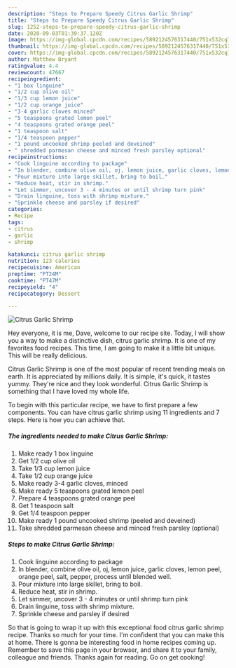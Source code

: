 ```yaml
---
description: "Steps to Prepare Speedy Citrus Garlic Shrimp"
title: "Steps to Prepare Speedy Citrus Garlic Shrimp"
slug: 1252-steps-to-prepare-speedy-citrus-garlic-shrimp
date: 2020-09-03T01:39:37.120Z
image: https://img-global.cpcdn.com/recipes/5892124576317440/751x532cq70/citrus-garlic-shrimp-recipe-main-photo.jpg
thumbnail: https://img-global.cpcdn.com/recipes/5892124576317440/751x532cq70/citrus-garlic-shrimp-recipe-main-photo.jpg
cover: https://img-global.cpcdn.com/recipes/5892124576317440/751x532cq70/citrus-garlic-shrimp-recipe-main-photo.jpg
author: Matthew Bryant
ratingvalue: 4.4
reviewcount: 47667
recipeingredient:
- "1 box linguine"
- "1/2 cup olive oil"
- "1/3 cup lemon juice"
- "1/2 cup orange juice"
- "3-4 garlic cloves minced"
- "5 teaspoons grated lemon peel"
- "4 teaspoons grated orange peel"
- "1 teaspoon salt"
- "1/4 teaspoon pepper"
- "1 pound uncooked shrimp peeled and deveined"
- " shredded parmesan cheese and minced fresh parsley optional"
recipeinstructions:
- "Cook linguine according to package"
- "In blender, combine olive oil, oj, lemon juice, garlic cloves, lemon peel, orange peel, salt, pepper, process until blended well."
- "Pour mixture into large skillet, bring to boil."
- "Reduce heat, stir in shrimp."
- "Let simmer, uncover 3 - 4 minutes or until shrimp turn pink"
- "Drain linguine, toss with shrimp mixture."
- "Sprinkle cheese and parsley if desired"
categories:
- Recipe
tags:
- citrus
- garlic
- shrimp

katakunci: citrus garlic shrimp 
nutrition: 123 calories
recipecuisine: American
preptime: "PT24M"
cooktime: "PT47M"
recipeyield: "4"
recipecategory: Dessert

---
```



![Citrus Garlic Shrimp](https://img-global.cpcdn.com/recipes/5892124576317440/751x532cq70/citrus-garlic-shrimp-recipe-main-photo.jpg)

Hey everyone, it is me, Dave, welcome to our recipe site. Today, I will show you a way to make a distinctive dish, citrus garlic shrimp. It is one of my favorites food recipes. This time, I am going to make it a little bit unique. This will be really delicious.

Citrus Garlic Shrimp is one of the most popular of recent trending meals on earth. It is appreciated by millions daily. It is simple, it's quick, it tastes yummy. They're nice and they look wonderful. Citrus Garlic Shrimp is something that I have loved my whole life.




To begin with this particular recipe, we have to first prepare a few components. You can have citrus garlic shrimp using 11 ingredients and 7 steps. Here is how you can achieve that.

<!--inarticleads1-->

##### The ingredients needed to make Citrus Garlic Shrimp:

1. Make ready 1 box linguine
1. Get 1/2 cup olive oil
1. Take 1/3 cup lemon juice
1. Take 1/2 cup orange juice
1. Make ready 3-4 garlic cloves, minced
1. Make ready 5 teaspoons grated lemon peel
1. Prepare 4 teaspoons grated orange peel
1. Get 1 teaspoon salt
1. Get 1/4 teaspoon pepper
1. Make ready 1 pound uncooked shrimp (peeled and deveined)
1. Take  shredded parmesan cheese and minced fresh parsley (optional)




<!--inarticleads2-->

##### Steps to make Citrus Garlic Shrimp:

1. Cook linguine according to package
1. In blender, combine olive oil, oj, lemon juice, garlic cloves, lemon peel, orange peel, salt, pepper, process until blended well.
1. Pour mixture into large skillet, bring to boil.
1. Reduce heat, stir in shrimp.
1. Let simmer, uncover 3 - 4 minutes or until shrimp turn pink
1. Drain linguine, toss with shrimp mixture.
1. Sprinkle cheese and parsley if desired




So that is going to wrap it up with this exceptional food citrus garlic shrimp recipe. Thanks so much for your time. I'm confident that you can make this at home. There is gonna be interesting food in home recipes coming up. Remember to save this page in your browser, and share it to your family, colleague and friends. Thanks again for reading. Go on get cooking!
